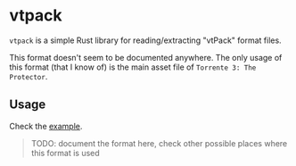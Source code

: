 # vtpack

`vtpack` is a simple Rust library for reading/extracting "vtPack" format files.

This format doesn't seem to be documented anywhere. The only usage of this format (that I know of) is the main asset file of `Torrente 3: The Protector`.

## Usage

Check the [example](vtpack/examples/torrente3.rs).

> TODO: document the format here, check other possible places where this format is used